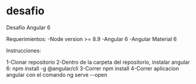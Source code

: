 # desafio
Desafio Angular 6

Requerimientos:
-Node version >= 8.9
-Angular 6
-Angular Material 6

Instrucciones:

1-Clonar repositorio
2-Dentro de la carpeta del repositorio, instalar angular 6: npm install -g @angular/cli
3-Correr npm install 
4-Correr aplicacion angular con el comando ng serve --open
